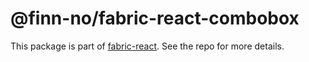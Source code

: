 # @finn-no/fabric-react-combobox

This package is part of
[fabric-react](https://github.schibsted.io/finn/fabric-react). See the repo for
more details.
